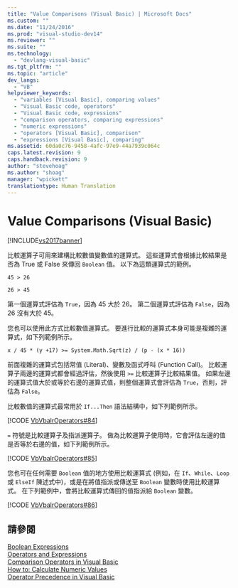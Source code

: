 ```yaml
---
title: "Value Comparisons (Visual Basic) | Microsoft Docs"
ms.custom: ""
ms.date: "11/24/2016"
ms.prod: "visual-studio-dev14"
ms.reviewer: ""
ms.suite: ""
ms.technology: 
  - "devlang-visual-basic"
ms.tgt_pltfrm: ""
ms.topic: "article"
dev_langs: 
  - "VB"
helpviewer_keywords: 
  - "variables [Visual Basic], comparing values"
  - "Visual Basic code, operators"
  - "Visual Basic code, expressions"
  - "comparison operators, comparing expressions"
  - "numeric expressions"
  - "operators [Visual Basic], comparison"
  - "expressions [Visual Basic], comparing"
ms.assetid: 60da0c76-9458-4afc-97e9-44a7939c064c
caps.latest.revision: 9
caps.handback.revision: 9
author: "stevehoag"
ms.author: "shoag"
manager: "wpickett"
translationtype: Human Translation
---
```

# Value Comparisons (Visual Basic)
[!INCLUDE[vs2017banner](../../../../csharp/includes/vs2017banner.md)]

比較運算子可用來建構比較數值變數值的運算式。  這些運算式會根據比較結果是否為 True 或 False 來傳回 `Boolean` 值。  以下為這類運算式的範例。  
  
 `45 > 26`  
  
 `26 > 45`  
  
 第一個運算式評估為 `True`，因為 45 大於 26。  第二個運算式評估為 `False`，因為 26 沒有大於 45。  
  
 您也可以使用此方式比較數值運算式。  要進行比較的運算式本身可能是複雜的運算式，如下列範例所示。  
  
 `x / 45 * (y +17) >= System.Math.Sqrt(z) / (p - (x * 16))`  
  
 前面複雜的運算式包括常值 \(Literal\)、變數及函式呼叫 \(Function Call\)。  比較運算子兩邊的運算式都會經過評估，然後使用 `>=` 比較運算子比較結果值。  如果左邊的運算式值大於或等於右邊的運算式值，則整個運算式會評估為 `True`，否則，評估為 `False`。  
  
 比較數值的運算式最常用於 `If...Then` 語法結構中，如下列範例所示。  
  
 [!CODE [VbVbalrOperators#84](../CodeSnippet/VS_Snippets_VBCSharp/VbVbalrOperators#84)]  
  
 `=` 符號是比較運算子及指派運算子。  做為比較運算子使用時，它會評估左邊的值是否等於右邊的值，如下列範例所示。  
  
 [!CODE [VbVbalrOperators#85](../CodeSnippet/VS_Snippets_VBCSharp/VbVbalrOperators#85)]  
  
 您也可在任何需要 `Boolean` 值的地方使用比較運算式 \(例如，在 `If`、`While`、`Loop` 或 `ElseIf` 陳述式中\)，或是在將值指派或傳送至 `Boolean` 變數時使用比較運算式。  在下列範例中，會將比較運算式傳回的值指派給 `Boolean` 變數。  
  
 [!CODE [VbVbalrOperators#86](../CodeSnippet/VS_Snippets_VBCSharp/VbVbalrOperators#86)]  
  
## 請參閱  
 [Boolean Expressions](../../../../visual-basic/programming-guide/language-features/operators-and-expressions/boolean-expressions.md)   
 [Operators and Expressions](../../../../visual-basic/programming-guide/language-features/operators-and-expressions/index.md)   
 [Comparison Operators in Visual Basic](../../../../visual-basic/programming-guide/language-features/operators-and-expressions/comparison-operators.md)   
 [How to: Calculate Numeric Values](../../../../visual-basic/programming-guide/language-features/operators-and-expressions/how-to-calculate-numeric-values.md)   
 [Operator Precedence in Visual Basic](../../../../visual-basic/language-reference/operators/operator-precedence.md)